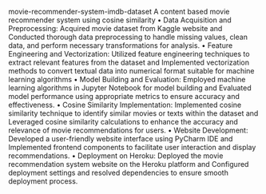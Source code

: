 movie-recommender-system-imdb-dataset
A content based movie recommender system using cosine similarity • Data Acquisition and Preprocessing: Acquired movie dataset from Kaggle website and Conducted thorough data preprocessing to handle missing values, clean data, and perform necessary transformations for analysis. • Feature Engineering and Vectorization: Utilized feature engineering techniques to extract relevant features from the dataset and Implemented vectorization methods to convert textual data into numerical format suitable for machine learning algorithms • Model Building and Evaluation: Employed machine learning algorithms in Jupyter Notebook for model building and Evaluated model performance using appropriate metrics to ensure accuracy and effectiveness. • Cosine Similarity Implementation: Implemented cosine similarity technique to identify similar movies or texts within the dataset and Leveraged cosine similarity calculations to enhance the accuracy and relevance of movie recommendations for users. • Website Development: Developed a user-friendly website interface using PyCharm IDE and Implemented frontend components to facilitate user interaction and display recommendations. • Deployment on Heroku: Deployed the movie recommendation system website on the Heroku platform and Configured deployment settings and resolved dependencies to ensure smooth deployment process.
